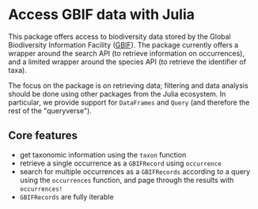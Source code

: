 # Access GBIF data with Julia

This package offers access to biodiversity data stored by the Global
Biodiversity Information Facility ([GBIF](https://www.gbif.org/)). The package
currently offers a wrapper around the search API (to retrieve information on
occurrences), and a limited wrapper around the species API (to retrieve the
identifier of taxa).

The focus on the package is on retrieving data; filtering and data analysis
should be done using other packages from the Julia ecosystem. In particular, we
provide support for `DataFrames` and `Query` (and therefore the rest of the
"queryverse").

## Core features

- get taxonomic information using the `taxon` function
- retrieve a single occurrence as a `GBIFRecord` using `occurrence`
- search for multiple occurrences as a `GBIFRecords` according to a query using the `occurrences` function, and page through the results with `occurrences!`
- `GBIFRecords` are fully iterable
